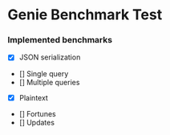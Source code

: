 # Genie Benchmark Test

### Implemented benchmarks
- [x] JSON serialization
- [] Single query
- [] Multiple queries
- [x] Plaintext
- [] Fortunes
- [] Updates
